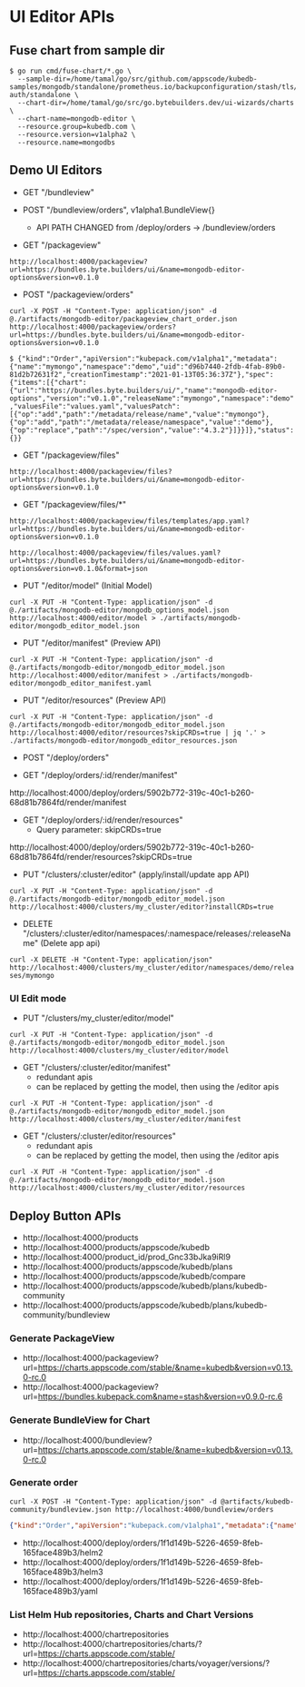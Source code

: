 # UI Editor APIs

## Fuse chart from sample dir

```console
$ go run cmd/fuse-chart/*.go \
  --sample-dir=/home/tamal/go/src/github.com/appscode/kubedb-samples/mongodb/standalone/prometheus.io/backupconfiguration/stash/tls/custom-auth/standalone \
  --chart-dir=/home/tamal/go/src/go.bytebuilders.dev/ui-wizards/charts \
  --chart-name=mongodb-editor \
  --resource.group=kubedb.com \
  --resource.version=v1alpha2 \
  --resource.name=mongodbs
```

## Demo UI Editors

- GET "/bundleview"

- POST "/bundleview/orders", v1alpha1.BundleView{}

  - API PATH CHANGED from /deploy/orders -> /bundleview/orders

- GET "/packageview"

`http://localhost:4000/packageview?url=https://bundles.byte.builders/ui/&name=mongodb-editor-options&version=v0.1.0`

- POST "/packageview/orders"

`curl -X POST -H "Content-Type: application/json" -d @./artifacts/mongodb-editor/packageview_chart_order.json http://localhost:4000/packageview/orders?url=https://bundles.byte.builders/ui/&name=mongodb-editor-options&version=v0.1.0`

`$ {"kind":"Order","apiVersion":"kubepack.com/v1alpha1","metadata":{"name":"mymongo","namespace":"demo","uid":"d96b7440-2fdb-4fab-89b0-81d2b72631f2","creationTimestamp":"2021-01-13T05:36:37Z"},"spec":{"items":[{"chart":{"url":"https://bundles.byte.builders/ui/","name":"mongodb-editor-options","version":"v0.1.0","releaseName":"mymongo","namespace":"demo","valuesFile":"values.yaml","valuesPatch":[{"op":"add","path":"/metadata/release/name","value":"mymongo"},{"op":"add","path":"/metadata/release/namespace","value":"demo"},{"op":"replace","path":"/spec/version","value":"4.3.2"}]}}]},"status":{}}`

- GET "/packageview/files"

`http://localhost:4000/packageview/files?url=https://bundles.byte.builders/ui/&name=mongodb-editor-options&version=v0.1.0`

- GET "/packageview/files/\*"

`http://localhost:4000/packageview/files/templates/app.yaml?url=https://bundles.byte.builders/ui/&name=mongodb-editor-options&version=v0.1.0`

`http://localhost:4000/packageview/files/values.yaml?url=https://bundles.byte.builders/ui/&name=mongodb-editor-options&version=v0.1.0&format=json`

- PUT "/editor/model" (Initial Model)

`curl -X PUT -H "Content-Type: application/json" -d @./artifacts/mongodb-editor/mongodb_options_model.json http://localhost:4000/editor/model > ./artifacts/mongodb-editor/mongodb_editor_model.json`

- PUT "/editor/manifest" (Preview API)

`curl -X PUT -H "Content-Type: application/json" -d @./artifacts/mongodb-editor/mongodb_editor_model.json http://localhost:4000/editor/manifest > ./artifacts/mongodb-editor/mongodb_editor_manifest.yaml`

- PUT "/editor/resources" (Preview API)

`curl -X PUT -H "Content-Type: application/json" -d @./artifacts/mongodb-editor/mongodb_editor_model.json http://localhost:4000/editor/resources?skipCRDs=true | jq '.' > ./artifacts/mongodb-editor/mongodb_editor_resources.json`

- POST "/deploy/orders"

- GET "/deploy/orders/:id/render/manifest"

http://localhost:4000/deploy/orders/5902b772-319c-40c1-b260-68d81b7864fd/render/manifest

- GET "/deploy/orders/:id/render/resources"
  - Query parameter: skipCRDs=true

http://localhost:4000/deploy/orders/5902b772-319c-40c1-b260-68d81b7864fd/render/resources?skipCRDs=true

- PUT "/clusters/:cluster/editor" (apply/install/update app API)

`curl -X PUT -H "Content-Type: application/json" -d @./artifacts/mongodb-editor/mongodb_editor_model.json  http://localhost:4000/clusters/my_cluster/editor?installCRDs=true`

- DELETE "/clusters/:cluster/editor/namespaces/:namespace/releases/:releaseName" (Delete app api)

`curl -X DELETE -H "Content-Type: application/json" http://localhost:4000/clusters/my_cluster/editor/namespaces/demo/releases/mymongo`

### UI Edit mode

- PUT "/clusters/my_cluster/editor/model"

`curl -X PUT -H "Content-Type: application/json" -d @./artifacts/mongodb-editor/mongodb_editor_model.json  http://localhost:4000/clusters/my_cluster/editor/model`


- GET "/clusters/:cluster/editor/manifest"
  - redundant apis
  - can be replaced by getting the model, then using the /editor apis

`curl -X PUT -H "Content-Type: application/json" -d @./artifacts/mongodb-editor/mongodb_editor_model.json  http://localhost:4000/clusters/my_cluster/editor/manifest`


- GET "/clusters/:cluster/editor/resources"
  - redundant apis
  - can be replaced by getting the model, then using the /editor apis

`curl -X PUT -H "Content-Type: application/json" -d @./artifacts/mongodb-editor/mongodb_editor_model.json  http://localhost:4000/clusters/my_cluster/editor/resources`

## Deploy Button APIs

- http://localhost:4000/products
- http://localhost:4000/products/appscode/kubedb
- http://localhost:4000/product_id/prod_Gnc33bJka9iRl9
- http://localhost:4000/products/appscode/kubedb/plans
- http://localhost:4000/products/appscode/kubedb/compare
- http://localhost:4000/products/appscode/kubedb/plans/kubedb-community
- http://localhost:4000/products/appscode/kubedb/plans/kubedb-community/bundleview

### Generate PackageView

- http://localhost:4000/packageview?url=https://charts.appscode.com/stable/&name=kubedb&version=v0.13.0-rc.0
- http://localhost:4000/packageview?url=https://bundles.kubepack.com&name=stash&version=v0.9.0-rc.6

### Generate BundleView for Chart

- http://localhost:4000/bundleview?url=https://charts.appscode.com/stable/&name=kubedb&version=v0.13.0-rc.0

### Generate order

```console
curl -X POST -H "Content-Type: application/json" -d @artifacts/kubedb-community/bundleview.json http://localhost:4000/bundleview/orders
```

```json
{"kind":"Order","apiVersion":"kubepack.com/v1alpha1","metadata":{"name":"kubedb-community","uid":"1f1d149b-5226-4659-8feb-165face489b3","creationTimestamp":"2020-02-26T12:00:24Z"},"spec":{"items":[{"chart":{"url":"https://charts.appscode.com/stable/","name":"kubedb","version":"v0.13.0-rc.0","releaseName":"kubedb","namespace":"kube-system","bundle":{"name":"kubedb-community","url":"https://bundles.kubepack.com","version":"v0.13.0-rc.0"}}},{"chart":{"url":"https://charts.appscode.com/stable/","name":"kubedb-catalog","version":"v0.13.0-rc.0","releaseName":"kubedb-catalog","namespace":"kube-system","bundle":{"name":"kubedb-community","url":"https://bundles.kubepack.com","version":"v0.13.0-rc.0"}}}]},"status":{}}
```

- http://localhost:4000/deploy/orders/1f1d149b-5226-4659-8feb-165face489b3/helm2
- http://localhost:4000/deploy/orders/1f1d149b-5226-4659-8feb-165face489b3/helm3
- http://localhost:4000/deploy/orders/1f1d149b-5226-4659-8feb-165face489b3/yaml

### List Helm Hub repositories, Charts and Chart Versions

- http://localhost:4000/chartrepositories
- http://localhost:4000/chartrepositories/charts/?url=https://charts.appscode.com/stable/
- http://localhost:4000/chartrepositories/charts/voyager/versions/?url=https://charts.appscode.com/stable/



